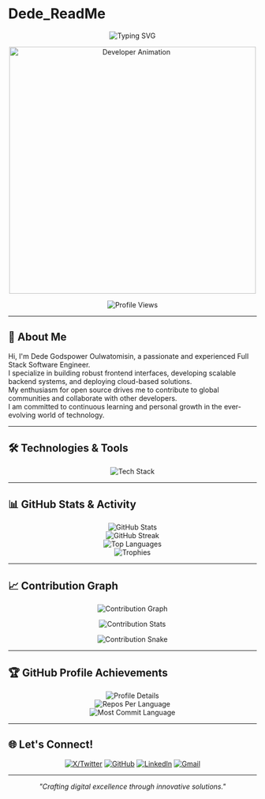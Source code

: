 # Dede_ReadMe

<!-- Animated Tech/Role Banner -->
<p align="center">
  <img src="https://readme-typing-svg.demolab.com?font=Fira+Code&size=28&duration=3000&pause=1000&color=36BCF7&center=true&width=700&lines=Hi%2C+I'm+Dede+Godspower+Oluwatomisin.;I+am+a+Full+Stack+Software+Engineer.;I+build+frontend%2C+backend+solutions.;I+love+contributing+to+open+source.;I+am+always+learning+and+growing." alt="Typing SVG" />
</p>

<p align="center">
  <img src="https://raw.githubusercontent.com/abhisheknaiidu/abhisheknaiidu/master/code.gif" alt="Developer Animation" width="500"/>
</p>

<!-- Profile Views Counter -->
<p align="center">
  <img src="https://komarev.com/ghpvc/?username=akintomiwa200&label=Profile%20views&color=0e75b6&style=flat" alt="Profile Views" />
</p>

---

## 👋 About Me

Hi, I'm Dede Godspower Oulwatomisin, a passionate and experienced Full Stack Software Engineer.  
I specialize in building robust frontend interfaces, developing scalable backend systems, and deploying cloud-based solutions.  
My enthusiasm for open source drives me to contribute to global communities and collaborate with other developers.  
I am committed to continuous learning and personal growth in the ever-evolving world of technology.

---

## 🛠 Technologies & Tools

<p align="center">
  <img src="https://skillicons.dev/icons?i=js,ts,react,nextjs,vue,html,css,tailwind,redux,nodejs,express,python,go,fastapi,java,mysql,postgres,mongodb,redis,docker,kubernetes,aws,gcp,nginx,linux,git,figma" alt="Tech Stack" />
</p>

---

## 📊 GitHub Stats & Activity

<p align="center">
  <!-- GitHub Stats Card -->
  <img src="https://github-readme-stats.vercel.app/api?username=akintomiwa200&show_icons=true&theme=tokyonight&count_private=true&hide=issues&cache_seconds=1800" alt="GitHub Stats" />
  <br>
  <!-- GitHub Streak Stats -->
  <img src="https://github-readme-streak-stats.herokuapp.com/?user=akintomiwa200&theme=tokyonight" alt="GitHub Streak" />
  <br>
  <!-- Top Languages Card -->
  <img src="https://github-readme-stats.vercel.app/api/top-langs/?username=akintomiwa200&layout=compact&theme=tokyonight&hide=html,css&cache_seconds=1800" alt="Top Languages" />
  <br>
  <!-- Trophy Stats -->
  <img src="https://github-profile-trophy.vercel.app/?username=akintomiwa200&theme=tokyonight&no-frame=true&no-bg=true&margin-w=4&row=1" alt="Trophies" />
</p>

---

## 📈 Contribution Graph

<p align="center">
  <img src="https://github-readme-activity-graph.vercel.app/graph?username=akintomiwa200&theme=tokyonight&hide_border=true" alt="Contribution Graph" />
</p>

<p align="center">
  <img src="https://github-contribution-stats.vercel.app/api/?username=akintomiwa200" alt="Contribution Stats" />
</p>

<!-- Contribution Snake Graph -->
<p align="center">
  <img src="https://raw.githubusercontent.com/akintomiwa200/akintomiwa200/output/github-contribution-grid-snake-dark.svg" alt="Contribution Snake" />
</p>

---

## 🏆 GitHub Profile Achievements

<p align="center">
  <img src="https://github-profile-summary-cards.vercel.app/api/cards/profile-details?username=akintomiwa200&theme=tokyonight" alt="Profile Details" />
  <br>
  <img src="https://github-profile-summary-cards.vercel.app/api/cards/repos-per-language?username=akintomiwa200&theme=tokyonight" alt="Repos Per Language" />
  <br>
  <img src="https://github-profile-summary-cards.vercel.app/api/cards/most-commit-language?username=akintomiwa200&theme=tokyonight" alt="Most Commit Language" />
</p>

---

## 🌐 Let's Connect!

<p align="center">
  <a href="https://x.com/herkintormiwer" target="_blank"><img src="https://img.shields.io/badge/X-000000?style=for-the-badge&logo=x&logoColor=white" alt="X/Twitter"></a>
  <a href="https://github.com/GPower001" target="_blank"><img src="https://img.shields.io/badge/GitHub-181717?style=for-the-badge&logo=github&logoColor=white" alt="GitHub"></a>
  <a href="https://linkedin.com/in/akintomiwa-peter" target="_blank"><img src="https://img.shields.io/badge/LinkedIn-0A66C2?style=for-the-badge&logo=linkedin&logoColor=white" alt="LinkedIn"></a>
  <a href="mailto:dedeoluwatomisin@gmail.com" target="_blank"><img src="https://img.shields.io/badge/Gmail-D14836?style=for-the-badge&logo=gmail&logoColor=white" alt="Gmail"></a>
</p>

---

<p align="center">
  <i>"Crafting digital excellence through innovative solutions."</i>
</p>
